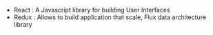 * React : A Javascript library for building User Interfaces
* Redux : Allows to build application that scale,
          Flux data architecture library
